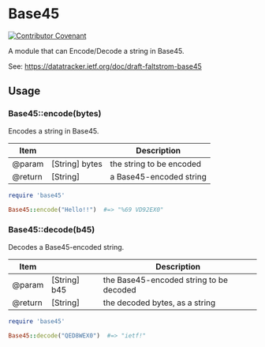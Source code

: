 Base45
======

[![Contributor Covenant](https://img.shields.io/badge/Contributor%20Covenant-2.1-4baaaa.svg)](code_of_conduct.md)

A module that can Encode/Decode a string in Base45.

See: <https://datatracker.ietf.org/doc/draft-faltstrom-base45>

Usage
-----

### Base45::encode(bytes)

Encodes a string in Base45.

| Item    |                 | Description              |
| ------- | --------------- | ------------------------ |
| @param  | \[String] bytes | the string to be encoded |
| @return | \[String]       | a Base45-encoded string  |

```ruby
require 'base45'

Base45::encode("Hello!!")  #=> "%69 VD92EX0"
```

### Base45::decode(b45)

Decodes a Base45-encoded string.

| Item    |                 | Description                           |
| ------- | --------------- | ------------------------------------- |
| @param  | \[String] b45 | the Base45-encoded string to be decoded |
| @return | \[String]     | the decoded bytes, as a string          |

```ruby
require 'base45'

Base45::decode("QED8WEX0")  #=> "ietf!"
```

